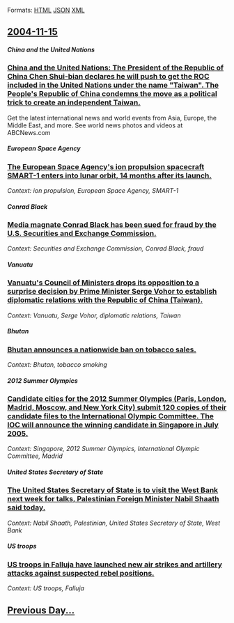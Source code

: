 
Formats: [HTML](2004/11/15/index.html)  [JSON](2004/11/15/index.json)  [XML](2004/11/15/index.xml)  

## [2004-11-15](/news/2004/11/15/index.md)

##### China and the United Nations
### [ China and the United Nations: The President of the Republic of China Chen Shui-bian declares he will push to get the ROC included in the United Nations under the name "Taiwan". The People's Republic of China condemns the move as a political trick to create an independent Taiwan. ](/news/2004/11/15/china-and-the-united-nations-the-president-of-the-republic-of-china-chen-shui-bian-declares-he-will-push-to-get-the-roc-included-in-the-un.md)
Get the latest international news and world events from Asia, Europe, the Middle East, and more. See world news photos and videos at ABCNews.com

##### European Space Agency
### [ The European Space Agency's ion propulsion spacecraft SMART-1 enters into lunar orbit, 14 months after its launch. ](/news/2004/11/15/the-european-space-agency-s-ion-propulsion-spacecraft-smart-1-enters-into-lunar-orbit-14-months-after-its-launch.md)
_Context: ion propulsion, European Space Agency, SMART-1_

##### Conrad Black
### [ Media magnate Conrad Black has been sued for fraud by the U.S. Securities and Exchange Commission. ](/news/2004/11/15/media-magnate-conrad-black-has-been-sued-for-fraud-by-the-u-s-securities-and-exchange-commission.md)
_Context: Securities and Exchange Commission, Conrad Black, fraud_

##### Vanuatu
### [ Vanuatu's Council of Ministers drops its opposition to a surprise decision by Prime Minister Serge Vohor to establish diplomatic relations with the Republic of China (Taiwan). ](/news/2004/11/15/vanuatu-s-council-of-ministers-drops-its-opposition-to-a-surprise-decision-by-prime-minister-serge-vohor-to-establish-diplomatic-relations.md)
_Context: Vanuatu, Serge Vohor, diplomatic relations, Taiwan_

##### Bhutan
### [ Bhutan announces a nationwide ban on tobacco sales. ](/news/2004/11/15/bhutan-announces-a-nationwide-ban-on-tobacco-sales.md)
_Context: Bhutan, tobacco smoking_

##### 2012 Summer Olympics
### [ Candidate cities for the 2012 Summer Olympics (Paris, London, Madrid, Moscow, and New York City) submit 120 copies of their candidate files to the International Olympic Committee. The IOC will announce the winning candidate in Singapore in July 2005. ](/news/2004/11/15/candidate-cities-for-the-2012-summer-olympics-paris-london-madrid-moscow-and-new-york-city-submit-120-copies-of-their-candidate-files.md)
_Context: Singapore, 2012 Summer Olympics, International Olympic Committee, Madrid_

##### United States Secretary of State
### [ The United States Secretary of State is to visit the West Bank next week for talks, Palestinian Foreign Minister Nabil Shaath said today. ](/news/2004/11/15/the-united-states-secretary-of-state-is-to-visit-the-west-bank-next-week-for-talks-palestinian-foreign-minister-nabil-shaath-said-today.md)
_Context: Nabil Shaath, Palestinian, United States Secretary of State, West Bank_

##### US troops
### [ US troops in Falluja have launched new air strikes and artillery attacks against suspected rebel positions. ](/news/2004/11/15/us-troops-in-falluja-have-launched-new-air-strikes-and-artillery-attacks-against-suspected-rebel-positions.md)
_Context: US troops, Falluja_

## [Previous Day...](/news/2004/11/14/index.md)

